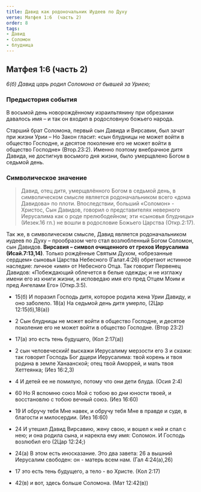 ```yaml
---
title: Давид как родоночальник Иудеев по Духу
verse: Матфея 1:6  (часть 2)
order: 8
tags: 
- Давид
- Соломон
- блудница
---
```


## Матфея 1:6  (часть 2)

*6(б) Давид царь родил Соломона от бывшей за Уриею;*

### Предыстория события

В восьмой день новорождённому израильтянину при обрезании давалось имя – и так он входил в родословную божьего народа. 

Старший брат Соломона, первый сын Давида и Вирсавии, был зачат при жизни Урии – Но Закон гласит: «сын блудницы не может войти в общество Господне, и десятое поколение его не может войти в общество Господне» (Втор.23:2). Именно поэтому внебрачное дитя Давида, не достигнув восьмого дня жизни, было умерщвлено Богом в седьмой день. 

### Символическое значение

>Давид, отец  дитя, умерщвлённого Богом в седьмой день, в символическом смысле является родоначальником всего «дома Давидова» по плоти. Впоследствии, больший «Соломон» - Христос, Сын Давидов, говорил о представителях неверного Иерусалима как о роде прелюбодейном; эти «сыновья блудницы» (Иезек.16 гл.) не вошли в родословие Божьего Царства (Откр.2:17). 

Так же, в символическом смысле, Давид является родоначальником иудеев по Духу – прообразом чего стал возлюбленный Богом Соломон, сын Давидов.  **Вирсавия – символ очищенного от грехов Иерусалима (Исай.7:13,14)**. Только рождённые Святым Духом, «обрезанные сердцем» сыновья Царства Небесного (Галат.4:26) обретают истинное наследие: личное «имя» от Небесного Отца.  Так говорит Первенец Давидов: «Побеждающий облечется в белые одежды; и не изглажу имени его из книги жизни, и исповедаю имя его пред Отцем Моим и пред Ангелами Его» (Откр.3:5). 

- 15(б) И поразил Господь дитя, которое родила жена Урии Давиду, и оно заболело. 18(а) На седьмой день дитя умерло, (2Цар 12:15(б),18(а))

- 2 Сын блудницы не может войти в общество Господне, и десятое поколение его не может войти в общество Господне. (Втор 23:2)
- 17(а) это есть тень будущего, (Кол 2:17(а))

- 2 сын человеческий! выскажи Иерусалиму мерзости его 3 и скажи: так говорит Господь Бог дщери Иерусалима: твой корень и твоя родина в земле Ханаанской; отец твой Аморрей, и мать твоя Хеттеянка; (Иез 16:2,3)
- 4 И детей ее не помилую, потому что они дети блуда. (Осия 2:4)

- 60 Но Я вспомню союз Мой с тобою во дни юности твоей, и восстановлю с тобою вечный союз. (Иез 16:60)
- 19 И обручу тебя Мне навек, и обручу тебя Мне в правде и суде, в благости и милосердии. (Иез 16:60)

- 24 И утешил Давид Вирсавию, жену свою, и вошел к ней и спал с нею; и она родила сына, и нарекла ему имя: Соломон. И Господь возлюбил его (2Цар 12:24;)
- 24(а) В этом есть иносказание. Это два завета: 26 а вышний Иерусалим свободен: он - матерь всем нам. (Гал 4:24(а),26)
- 17 это есть тень будущего, а тело - во Христе. (Кол 2:17)
- 42(в) и вот, здесь больше Соломона. (Мат 12:42(в))